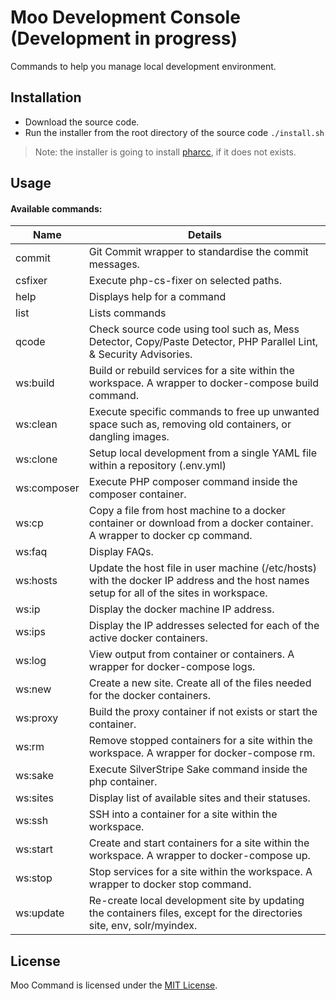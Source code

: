 # Moo Development Console (Development in progress)

Commands to help you manage local development environment.

Installation
--------------------

- Download the source code.
- Run the installer from the root directory of the source code `./install.sh`

> Note: the installer is going to install [pharcc](https://github.com/cbednarski/pharcc/releases/download/v0.2.3/pharcc.phar), if it does not exists.

Usage
--------

#### Available commands: 
Name | Details
------------ | -------------
  commit       |Git Commit wrapper to standardise the commit messages.
  csfixer      |Execute php-cs-fixer on selected paths.
  help         |Displays help for a command
  list         |Lists commands
  qcode        |Check source code using tool such as, Mess Detector, Copy/Paste Detector, PHP Parallel Lint, & Security Advisories.
  ws:build     |Build or rebuild services for a site within the workspace. A wrapper to docker-compose build command.
  ws:clean     |Execute specific commands to free up unwanted space such as, removing old containers, or dangling images.
  ws:clone     |Setup local development from a single YAML file within a repository (.env.yml)
  ws:composer  |Execute PHP composer command inside the composer container.
  ws:cp        |Copy a file from host machine to a docker container or download from a docker container. A wrapper to docker cp command.
  ws:faq       |Display FAQs.
  ws:hosts     |Update the host file in user machine (/etc/hosts) with the docker IP address and the host names setup for all of the sites in workspace.
  ws:ip        |Display the docker machine IP address.
  ws:ips       |Display the IP addresses selected for each of the active docker containers.
  ws:log       |View output from container or containers. A wrapper for docker-compose logs.
  ws:new       |Create a new site. Create all of the files needed for the docker containers.
  ws:proxy     |Build the proxy container if not exists or start the container.
  ws:rm        |Remove stopped containers for a site within the workspace. A wrapper for docker-compose rm.
  ws:sake      |Execute SilverStripe Sake command inside the php container.
  ws:sites     |Display list of available sites and their statuses.
  ws:ssh       |SSH into a container for a site within the workspace.
  ws:start     |Create and start containers for a site within the workspace. A wrapper to docker-compose up.
  ws:stop      |Stop services for a site within the workspace. A wrapper to docker stop command.
  ws:update    |Re-create local development site by updating the containers files, except for the directories site, env, solr/myindex.

License
-------

Moo Command is licensed under the [MIT License](LICENSE.md).
